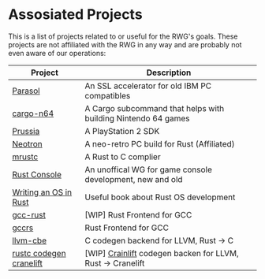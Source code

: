 # Assosiated Projects
This is a list of projects related to or useful for the RWG's goals. These projects are not affiliated with the RWG in any way and are probably not even aware of our operations:

| Project | Description |
| ------- | ----------- |
| [Parasol](https://github.com/cr1901/parasol) | An SSL accelerator for old IBM PC compatibles |
| [cargo-n64](https://github.com/rust-console/cargo-n64) | A Cargo subcommand that helps with building Nintendo 64 games |
| [Prussia](https://github.com/ZirconiumX/prussia) | A PlayStation 2 SDK |
| [Neotron](https://github.com/Neotron-Compute) | A neo-retro PC build for Rust (Affiliated) |
| [mrustc](https://github.com/thepowersgang/mrustc) | A Rust to C complier |
| [Rust Console](https://github.com/rust-console) | An unoffical WG for game console development, new and old |
| [Writing an OS in Rust](https://os.phil-opp.com/) | Useful book about Rust OS development |
| [gcc-rust](https://github.com/sapir/gcc-rust/tree/rust) | [WIP] Rust Frontend for GCC |
| [gccrs](https://github.com/redbrain/gccrs) | Rust Frontend for GCC |
| [llvm-cbe](https://github.com/JuliaComputing/llvm-cbe) | C codegen backend for LLVM, Rust -> C |
| [rustc codegen cranelift](https://github.com/bjorn3/rustc_codegen_cranelift/) | [WIP] [Crainlift](https://github.com/bytecodealliance/cranelift) codegen backen for LLVM, Rust -> Cranelift |
